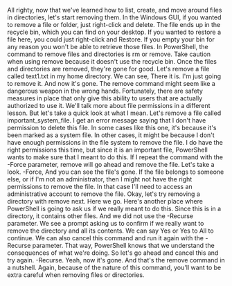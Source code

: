 All righty, now that we've
learned how to list, create, and move around files in directories,
let's start removing them. In the Windows GUI,
if you wanted to remove a file or folder, just right-click and delete. The file ends up in the recycle bin,
which you can find on your desktop. If you wanted to restore a file here,
you could just right-click and Restore. If you empty your bin for any reason you
won't be able to retrieve those files. In PowerShell, the command to remove
files and directories is rm or remove. Take caution when using remove because
it doesn't use the recycle bin. Once the files and directories
are removed, they're gone for good. Let's remove a file called
text1.txt in my home directory. We can see, There it is. I'm just going to remove it. And now it's gone. The remove command might seem like
a dangerous weapon in the wrong hands. Fortunately, there are safety
measures in place that only give this ability to users that
are actually authorized to use it. We'll talk more about file
permissions in a different lesson. But let's take a quick
look at what I mean. Let's remove a file called
important_system_file. I get an error message saying that I don't
have permission to delete this file. In some cases like this one, it's because
it's been marked as a system file. In other cases, it might be because
I don't have enough permissions in the file system to remove the file. I do have the right permissions this time,
but since it is an important file, PowerShell wants to make sure
that I meant to do this. If I repeat the command with the -Force
parameter, remove will go ahead and remove the file. Let's take a look. -Force, And you can see the file's gone. If the file belongs to someone else,
or if I'm not an administrator, then I might not have the right
permissions to remove the file. In that case I'll need to access an
administrative account to remove the file. Okay, let's try removing
a directory with remove next. Here we go. Here's another place where PowerShell is
going to ask us if we really meant to do this. Since this is in a directory,
it contains other files. And we did not use the -Recurse parameter. We see a prompt asking us to confirm if we
really want to remove the directory and all its contents. We can say Yes or Yes to All to continue. We can also cancel this command and
run it again with the -Recurse parameter. That way, PowerShell knows that we
understand the consequences of what we're doing. So let's go ahead and
cancel this and try again. -Recurse. Yeah, now it's gone. And that's the remove
command in a nutshell. Again, because of
the nature of this command, you'll want to be extra careful
when removing files or directories.
